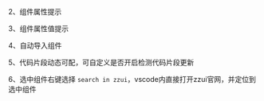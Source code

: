 


2、组件属性提示

3、组件属性值提示

4、自动导入组件

5、代码片段动态可配，可自定义是否开启检测代码片段更新

6、选中组件右键选择 ` search in zzui `，vscode内直接打开zzui官网，并定位到选中组件